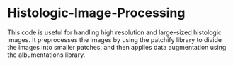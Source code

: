 # Histologic-Image-Processing
This code is useful for handling high resolution and large-sized histologic images. It preprocesses the images by using the patchify library to divide the images into smaller patches, and then applies data augmentation using the albumentations library.
